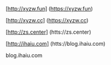 [http://xyzw.fun] (https://xyzw.fun)


[http://xyzw.cc] (https://xyzw.cc)


[http://zs.center] (htts://zs.center)


[http://ihaiu.com] (htts://blog.ihaiu.com)



blog.ihaiu.com

